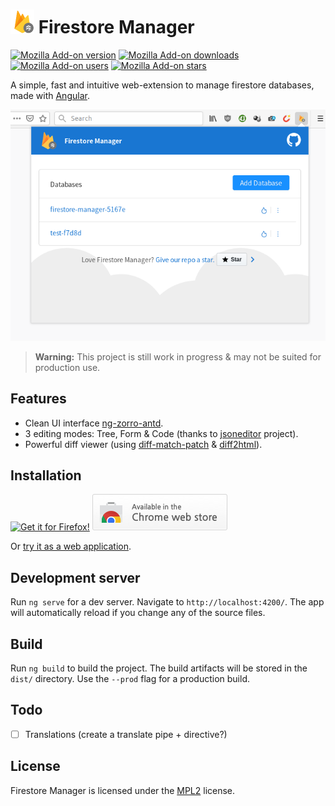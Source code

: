 # <img src="src/assets/images/firestore_logo.png" alt="icon" width="38"/> Firestore Manager

[![Mozilla Add-on version](https://img.shields.io/amo/v/firestore-manager.svg)](https://addons.mozilla.org/firefox/addon/firestore-manager/?src=external-github-shield-downloads)
[![Mozilla Add-on downloads](https://img.shields.io/amo/dw/firestore-manager.svg)](https://addons.mozilla.org/firefox/addon/firestore-manager/?src=external-github-shield-downloads)
[![Mozilla Add-on users](https://img.shields.io/amo/users/firestore-manager.svg)](https://addons.mozilla.org/firefox/addon/firestore-manager/statistics/)
[![Mozilla Add-on stars](https://img.shields.io/amo/stars/firestore-manager.svg)](https://addons.mozilla.org/firefox/addon/firestore-manager/reviews/)

A simple, fast and intuitive web-extension to manage firestore databases, made with [Angular](https://github.com/angular).

![screenshot](screenshots/popup.png)

> **Warning:** This project is still work in progress & may not be suited for production use.

## Features

- Clean UI interface [ng-zorro-antd](https://github.com/NG-ZORRO/ng-zorro-antd).
- 3 editing modes: Tree, Form & Code (thanks to [jsoneditor](https://github.com/josdejong/jsoneditor) project).
- Powerful diff viewer (using [diff-match-patch](https://github.com/google/diff-match-patch) & [diff2html](https://github.com/rtfpessoa/diff2html)).

## Installation

[![Get it for Firefox!](https://addons.cdn.mozilla.net/static/img/addons-buttons/AMO-button_1.png)](https://addons.mozilla.org/firefox/addon/firestore-manager/?src=external-github-download)
[![Get it for Chrome!](https://raw.githubusercontent.com/GoogleChrome/chrome-app-samples/master/tryitnowbutton_small.png)](screenshots/soon.gif)

Or [try it as a web application](https://axel-dev.github.io/firestore-manager).

## Development server

Run `ng serve` for a dev server. Navigate to `http://localhost:4200/`. The app will automatically reload if you change any of the source files.

## Build

Run `ng build` to build the project. The build artifacts will be stored in the `dist/` directory. Use the `--prod` flag for a production build.

## Todo

- [ ] Translations (create a translate pipe + directive?)

## License

Firestore Manager is licensed under the [MPL2](LICENSE) license.
